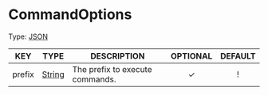 # CommandOptions

Type: [JSON](https://developer.mozilla.org/en-US/docs/Web/JavaScript/Reference/Global_Objects/JSON)

| KEY | TYPE | DESCRIPTION | OPTIONAL | DEFAULT |
| :-: | :--: | ----------- | :------: | :-----: |
| prefix | [String](https://developer.mozilla.org/en-US/docs/Web/JavaScript/Reference/Global_Objects/String) | The prefix to execute commands. | ✓ | ! |